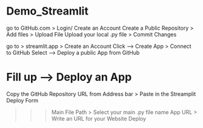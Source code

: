 # Demo_Streamlit
go to GitHub.com > Login/ Create an Account
Create a Public Repository > Add files > Upload File
Upload your local .py file > Commit Changes

go to > streamlit.app > Create an Account
Click --> Create App > Connect to GitHub
Select --> Deploy a public App from GitHub

# Fill up --> Deploy an App 
Copy the GitHub Repository URL from Address bar > Paste in the Streamplit Deploy Form
>>> Main File Path > Select your main .py file name
>>> App URL > Write an URL for your Website
> Deploy
